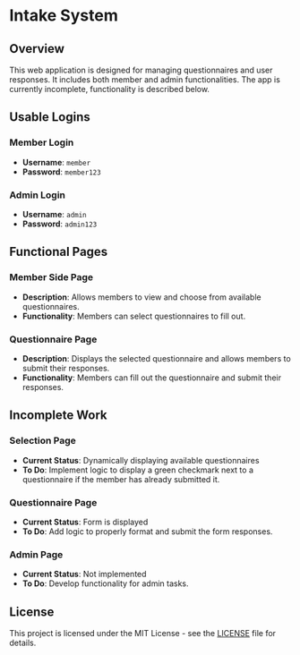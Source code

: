 # Intake System

## Overview

This web application is designed for managing questionnaires and user responses. It includes both member and admin functionalities. The app is currently incomplete, functionality is described below.

## Usable Logins

### Member Login
- **Username**: `member`
- **Password**: `member123`

### Admin Login
- **Username**: `admin`
- **Password**: `admin123`

## Functional Pages

### Member Side Page
- **Description**: Allows members to view and choose from available questionnaires.
- **Functionality**: Members can select questionnaires to fill out.

### Questionnaire Page
- **Description**: Displays the selected questionnaire and allows members to submit their responses.
- **Functionality**: Members can fill out the questionnaire and submit their responses.

## Incomplete Work

### Selection Page
- **Current Status**: Dynamically displaying available questionnaires
- **To Do**: Implement logic to display a green checkmark next to a questionnaire if the member has already submitted it.

### Questionnaire Page
- **Current Status**: Form is displayed
- **To Do**: Add logic to properly format and submit the form responses.

### Admin Page
- **Current Status**: Not implemented
- **To Do**: Develop functionality for admin tasks.


## License

This project is licensed under the MIT License - see the [LICENSE](LICENSE) file for details.
